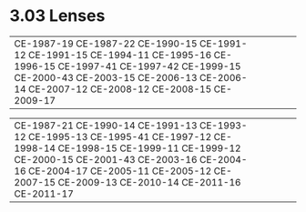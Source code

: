 # 3.03 Lenses

|  |  |  |  |  |
| :--- | :--- | :--- | :--- | :--- |
| CE-1987-19 CE-1987-22 CE-1990-15 CE-1991-12 CE-1991-15 CE-1994-11 CE-1995-16 CE-1996-15 CE-1997-41 CE-1997-42 CE-1999-15 CE-2000-43 CE-2003-15 CE-2006-13 CE-2006-14 CE-2007-12 CE-2008-12 CE-2008-15 CE-2009-17 |  |  |  |  |

|  |  |  |  |  |
| :--- | :--- | :--- | :--- | :--- |
| CE-1987-21 CE-1990-14 CE-1991-13 CE-1993-12 CE-1995-13 CE-1995-41 CE-1997-12 CE-1998-14 CE-1998-15 CE-1999-11 CE-1999-12 CE-2000-15 CE-2001-43 CE-2003-16 CE-2004-16 CE-2004-17 CE-2005-11 CE-2005-12 CE-2007-15 CE-2009-13 CE-2010-14 CE-2011-16 CE-2011-17 |  |  |  |  |

